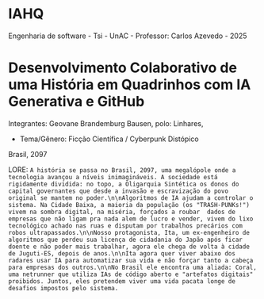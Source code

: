 # IAHQ
Engenharia de software - Tsi - UnAC - Professor: Carlos Azevedo -  2025 
# Desenvolvimento Colaborativo de uma História em Quadrinhos com IA Generativa e GitHub

Integrantes:
Geovane Brandemburg Bausen, polo: Linhares,

 - Tema/Gênero: Ficção Científica / Cyberpunk Distópico

Brasil, 2097

 LORE: `A história se passa no Brasil, 2097, uma megalópole onde a tecnologia avançou a níveis inimagináveis. A sociedade está rigidamente dividida: no topo, a Oligarquia Sintética os donos do capital governantes que desde a invasão e escravização do povo original se mantem no poder.\n\nAlgoritmos de IA ajudam a controlar o sistema. Na Cidade Baixa, a maioria da população (os "TRASH-PUNKs!") vivem na sombra digital, na miséria, forçados a roubar  dados de empresas que não ligam pra nada alem de lucro e vender, vivem do lixo tecnológico achado nas ruas e disputam por trabalhos precários com robos ultrapassados.\n\nNosso protagonista, Ita, um ex-engenheiro de algoritmos que perdeu sua licença de cidadania do Japão após ficar doente e não poder mais trabalhar, agora ele chega de volta à cidade de Juguti-ES, depois de anos.\n\nIta agora quer viver abaixo dos radares usar IA para automatizar sua vida e não forçar tanto a cabeça para empresas dos outros.\n\nNo Brasil ele encontra uma aliada: Coral, uma netrunner que utiliza IAs de código aberto e "artefatos digitais" proibidos. Juntos, eles pretendem viver uma vida pacata longe de desafios impostos pelo sistema.`

